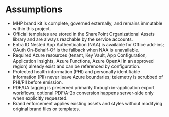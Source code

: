 # Assumptions

- MHP brand kit is complete, governed externally, and remains immutable within this project.
- Official templates are stored in the SharePoint Organizational Assets library and are always reachable by the service accounts.
- Entra ID Nested App Authentication (NAA) is available for Office add-ins; OAuth On-Behalf-Of is the fallback when NAA is unavailable.
- Required Azure resources (tenant, Key Vault, App Configuration, Application Insights, Azure Functions, Azure OpenAI in an approved region) already exist and can be referenced by configuration.
- Protected health information (PHI) and personally identifiable information (PII) never leave Azure boundaries; telemetry is scrubbed of PHI/PII before emission.
- PDF/UA tagging is preserved primarily through in-application export workflows; optional PDF/A-2b conversion happens server-side only when explicitly requested.
- Brand enforcement applies existing assets and styles without modifying original brand files or templates.

